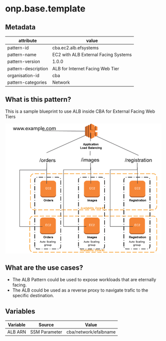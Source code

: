 # onp.base.template

## Metadata
| attribute               | value                                         |
| ----------------------- | --------------------------------------------- |
| pattern-id              | cba.ec2.alb.efsystems                            |
| pattern-name            | EC2 with ALB External Facing Systems                                |
| pattern-version         | 1.0.0                                         |
| pattern-description     | ALB for Internet Facing Web Tier                        |
| organisation-id         | cba                                            |
| pattern-categories      | Network                                     |

## What is this pattern?
This is a sample blueprint to use ALB inside CBA for External Facing Web Tiers

![](./diagrams/res/alb.png)

## What are the use cases?
- The ALB Pattern could be used to expose workloads that are eternally facing.
- The ALB could be used as a reverse proxy to navigate trafic to the specific destination.

## Variables

| Variable               | Source                                         | Value |
| -----------------------| --------------------------------------------- | ------|
| ALB ARN                   | SSM Parameter | cba/network/efalbname|
